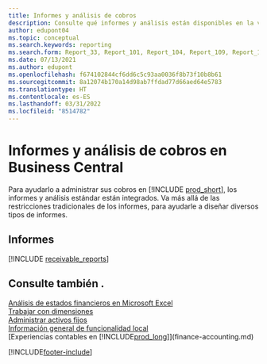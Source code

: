 ```yaml
---
title: Informes y análisis de cobros
description: Consulte qué informes y análisis están disponibles en la versión estándar de Business Central para que pueda realizar un seguimiento de sus cobros.
author: edupont04
ms.topic: conceptual
ms.search.keywords: reporting
ms.search.form: Report_33, Report_101, Report_104, Report_109, Report_112, Report_120, Report_121, Report_129, Report_211, Report_1316
ms.date: 07/13/2021
ms.author: edupont
ms.openlocfilehash: f674102844cf6dd6c5c93aa0036f8b73f10b8b61
ms.sourcegitcommit: 8a12074b170a14d98ab7ffdad77d66aed64e5783
ms.translationtype: HT
ms.contentlocale: es-ES
ms.lasthandoff: 03/31/2022
ms.locfileid: "8514782"
---
```

# <a name="accounts-receivable-reports-and-analytics-in-business-central"></a>Informes y análisis de cobros en Business Central

Para ayudarlo a administrar sus cobros en [!INCLUDE [prod_short](includes/prod_short.md)], los informes y análisis estándar están integrados. Va más allá de las restricciones tradicionales de los informes, para ayudarle a diseñar diversos tipos de informes.  

## <a name="reports"></a>Informes
[!INCLUDE [receivable_reports](includes/receivable-reports-include.md)]


## <a name="see-also"></a>Consulte también .

[Análisis de estados financieros en Microsoft Excel](finance-analyze-excel.md)  
[Trabajar con dimensiones](finance-dimensions.md)  
[Administrar activos fijos](fa-manage.md)  
[Información general de funcionalidad local](about-localization.md)  
[Experiencias contables en [!INCLUDE[prod_long](includes/prod_long.md)]](finance-accounting.md)  


[!INCLUDE[footer-include](includes/footer-banner.md)]
